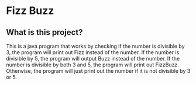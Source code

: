 # Fizz Buzz

## What is this project?

This is a java program that works by checking if the number is divisible by 3, the program will print out Fizz instead of the number. If the number is divisible by 5, the program will output Buzz instead of the number. If the number is divisible by both 3 and 5, the program will print out FizzBuzz. Otherwise, the program will just print out the number if it is not divisible by 3 or 5.